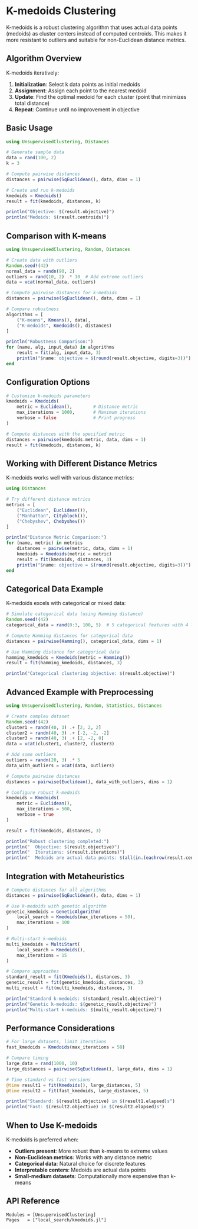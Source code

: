 # K-medoids Clustering

K-medoids is a robust clustering algorithm that uses actual data points (medoids) as cluster centers instead of computed centroids. This makes it more resistant to outliers and suitable for non-Euclidean distance metrics.

## Algorithm Overview

K-medoids iteratively:
1. **Initialization**: Select k data points as initial medoids
2. **Assignment**: Assign each point to the nearest medoid
3. **Update**: Find the optimal medoid for each cluster (point that minimizes total distance)
4. **Repeat**: Continue until no improvement in objective

## Basic Usage

```julia
using UnsupervisedClustering, Distances

# Generate sample data
data = rand(100, 2)
k = 3

# Compute pairwise distances
distances = pairwise(SqEuclidean(), data, dims = 1)

# Create and run k-medoids
kmedoids = Kmedoids()
result = fit(kmedoids, distances, k)

println("Objective: $(result.objective)")
println("Medoids: $(result.centroids)")
```

## Comparison with K-means

```julia
using UnsupervisedClustering, Random, Distances

# Create data with outliers
Random.seed!(42)
normal_data = randn(90, 2)
outliers = rand(10, 2) .* 10  # Add extreme outliers
data = vcat(normal_data, outliers)

# Compute pairwise distances for k-medoids
distances = pairwise(SqEuclidean(), data, dims = 1)

# Compare robustness
algorithms = [
    ("K-means", Kmeans(), data),
    ("K-medoids", Kmedoids(), distances)
]

println("Robustness Comparison:")
for (name, alg, input_data) in algorithms
    result = fit(alg, input_data, 3)
    println("$name: objective = $(round(result.objective, digits=3))")
end
```

## Configuration Options

```julia
# Customize k-medoids parameters
kmedoids = Kmedoids(
    metric = Euclidean(),        # Distance metric
    max_iterations = 1000,       # Maximum iterations
    verbose = false              # Print progress
)

# Compute distances with the specified metric
distances = pairwise(kmedoids.metric, data, dims = 1)
result = fit(kmedoids, distances, k)
```

## Working with Different Distance Metrics

K-medoids works well with various distance metrics:

```julia
using Distances

# Try different distance metrics
metrics = [
    ("Euclidean", Euclidean()),
    ("Manhattan", Cityblock()),
    ("Chebyshev", Chebyshev())
]

println("Distance Metric Comparison:")
for (name, metric) in metrics
    distances = pairwise(metric, data, dims = 1)
    kmedoids = Kmedoids(metric = metric)
    result = fit(kmedoids, distances, 3)
    println("$name: objective = $(round(result.objective, digits=3))")
end
```

## Categorical Data Example

K-medoids excels with categorical or mixed data:

```julia
# Simulate categorical data (using Hamming distance)
Random.seed!(42)
categorical_data = rand(0:3, 100, 5)  # 5 categorical features with 4 levels each

# Compute Hamming distances for categorical data
distances = pairwise(Hamming(), categorical_data, dims = 1)

# Use Hamming distance for categorical data
hamming_kmedoids = Kmedoids(metric = Hamming())
result = fit(hamming_kmedoids, distances, 3)

println("Categorical clustering objective: $(result.objective)")
```

## Advanced Example with Preprocessing

```julia
using UnsupervisedClustering, Random, Statistics, Distances

# Create complex dataset
Random.seed!(42)
cluster1 = randn(40, 3) .+ [2, 2, 2]
cluster2 = randn(40, 3) .+ [-2, -2, -2]
cluster3 = randn(40, 3) .+ [2, -2, 0]
data = vcat(cluster1, cluster2, cluster3)

# Add some outliers
outliers = randn(20, 3) .* 5
data_with_outliers = vcat(data, outliers)

# Compute pairwise distances
distances = pairwise(Euclidean(), data_with_outliers, dims = 1)

# Configure robust k-medoids
kmedoids = Kmedoids(
    metric = Euclidean(),
    max_iterations = 500,
    verbose = true
)

result = fit(kmedoids, distances, 3)

println("Robust clustering completed:")
println("  Objective: $(result.objective)")
println("  Iterations: $(result.iterations)")
println("  Medoids are actual data points: $(all(in.(eachrow(result.centroids), [eachrow(data_with_outliers)])))")
```

## Integration with Metaheuristics

```julia
# Compute distances for all algorithms
distances = pairwise(SqEuclidean(), data, dims = 1)

# Use k-medoids with genetic algorithm
genetic_kmedoids = GeneticAlgorithm(
    local_search = Kmedoids(max_iterations = 50),
    max_iterations = 100
)

# Multi-start k-medoids
multi_kmedoids = MultiStart(
    local_search = Kmedoids(),
    max_iterations = 15
)

# Compare approaches
standard_result = fit(Kmedoids(), distances, 3)
genetic_result = fit(genetic_kmedoids, distances, 3)
multi_result = fit(multi_kmedoids, distances, 3)

println("Standard k-medoids: $(standard_result.objective)")
println("Genetic k-medoids: $(genetic_result.objective)")
println("Multi-start k-medoids: $(multi_result.objective)")
```

## Performance Considerations

```julia
# For large datasets, limit iterations
fast_kmedoids = Kmedoids(max_iterations = 50)

# Compare timing
large_data = rand(1000, 10)
large_distances = pairwise(SqEuclidean(), large_data, dims = 1)

# Time standard vs fast versions
@time result1 = fit(Kmedoids(), large_distances, 5)
@time result2 = fit(fast_kmedoids, large_distances, 5)

println("Standard: $(result1.objective) in $(result1.elapsed)s")
println("Fast: $(result2.objective) in $(result2.elapsed)s")
```

## When to Use K-medoids

K-medoids is preferred when:
- **Outliers present**: More robust than k-means to extreme values
- **Non-Euclidean metrics**: Works with any distance metric
- **Categorical data**: Natural choice for discrete features
- **Interpretable centers**: Medoids are actual data points
- **Small-medium datasets**: Computationally more expensive than k-means

## API Reference

```@autodocs
Modules = [UnsupervisedClustering]
Pages   = ["local_search/kmedoids.jl"]
```
